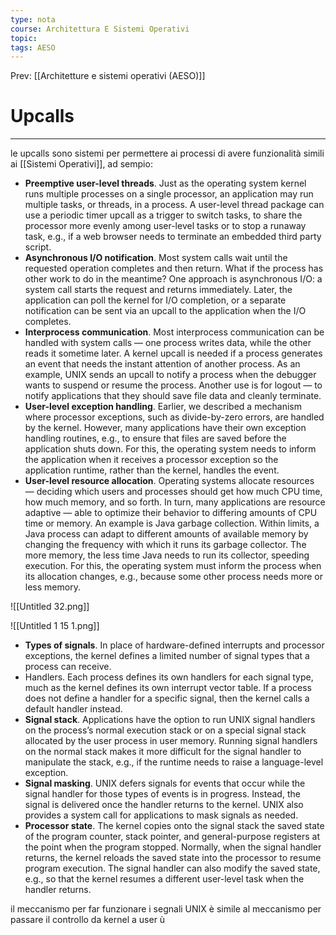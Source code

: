 ```yaml
---
type: nota
course: Architettura E Sistemi Operativi
topic: 
tags: AESO
---
```


Prev: [[Architetture e sistemi operativi (AESO)]]

# Upcalls
---


le upcalls sono sistemi per permettere ai processi di avere funzionalità simili ai [[Sistemi Operativi]], ad sempio:

- **Preemptive user-level threads**. Just as the operating system kernel runs multiple
processes on a single processor, an application may run multiple tasks, or threads, in
a process. A user-level thread package can use a periodic timer upcall as a trigger to
switch tasks, to share the processor more evenly among user-level tasks or to stop a
runaway task, e.g., if a web browser needs to terminate an embedded third party
script.
- **Asynchronous I/O notification**. Most system calls wait until the requested operation
completes and then return. What if the process has other work to do in the meantime?
One approach is asynchronous I/O: a system call starts the request and returns
immediately. Later, the application can poll the kernel for I/O completion, or a separate
notification can be sent via an upcall to the application when the I/O completes.
- **Interprocess communication**. Most interprocess communication can be handled with
system calls — one process writes data, while the other reads it sometime later. A
kernel upcall is needed if a process generates an event that needs the instant
attention of another process. As an example, UNIX sends an upcall to notify a process
when the debugger wants to suspend or resume the process. Another use is for logout
— to notify applications that they should save file data and cleanly terminate.
- **User-level exception handling**. Earlier, we described a mechanism where processor
exceptions, such as divide-by-zero errors, are handled by the kernel. However, many
applications have their own exception handling routines, e.g., to ensure that files are
saved before the application shuts down. For this, the operating system needs to
inform the application when it receives a processor exception so the application
runtime, rather than the kernel, handles the event.
- **User-level resource allocation**. Operating systems allocate resources — deciding
which users and processes should get how much CPU time, how much memory, and
so forth. In turn, many applications are resource adaptive — able to optimize their
behavior to differing amounts of CPU time or memory. An example is Java garbage
collection. Within limits, a Java process can adapt to different amounts of available
memory by changing the frequency with which it runs its garbage collector. The more
memory, the less time Java needs to run its collector, speeding execution. For this, the
operating system must inform the process when its allocation changes, e.g., because
some other process needs more or less memory.

![[Untitled 32.png]]

![[Untitled 1 15 1.png]]

- **Types of signals**. In place of hardware-defined interrupts and processor exceptions,
the kernel defines a limited number of signal types that a process can receive.
- Handlers. Each process defines its own handlers for each signal type, much as the
kernel defines its own interrupt vector table. If a process does not define a handler for
a specific signal, then the kernel calls a default handler instead.
- **Signal stack**. Applications have the option to run UNIX signal handlers on the
process’s normal execution stack or on a special signal stack allocated by the user
process in user memory. Running signal handlers on the normal stack makes it more
difficult for the signal handler to manipulate the stack, e.g., if the runtime needs to
raise a language-level exception.
- **Signal masking**. UNIX defers signals for events that occur while the signal handler for
those types of events is in progress. Instead, the signal is delivered once the handler
returns to the kernel. UNIX also provides a system call for applications to mask signals
as needed.
- **Processor state**. The kernel copies onto the signal stack the saved state of the
program counter, stack pointer, and general-purpose registers at the point when the
program stopped. Normally, when the signal handler returns, the kernel reloads the
saved state into the processor to resume program execution. The signal handler can
also modify the saved state, e.g., so that the kernel resumes a different user-level task
when the handler returns.

il meccanismo per far funzionare i segnali UNIX è simile al meccanismo per passare il controllo da kernel a user
ù